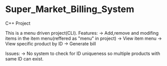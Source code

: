 # Super_Market_Billing_System
C++ Project

This is a menu driven project(CLI). 
Features:
-> Add,remove and modifing items in the item menu(reffered as "menu" in project)
-> View item menu
-> View specific product by ID
-> Generate bill

Issues:
-> No system to check for ID uniqueness so multiple products with same ID can exist.
